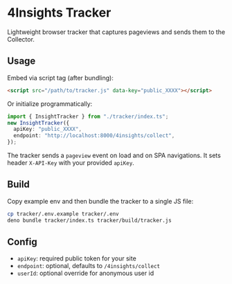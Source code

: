 # 4Insights Tracker

Lightweight browser tracker that captures pageviews and sends them to the
Collector.

## Usage

Embed via script tag (after bundling):

```html
<script src="/path/to/tracker.js" data-key="public_XXXX"></script>
```

Or initialize programmatically:

```ts
import { InsightTracker } from "./tracker/index.ts";
new InsightTracker({
  apiKey: "public_XXXX",
  endpoint: "http://localhost:8000/4insights/collect",
});
```

The tracker sends a `pageview` event on load and on SPA navigations. It sets
header `X-API-Key` with your provided `apiKey`.

## Build

Copy example env and then bundle the tracker to a single JS file:

```bash
cp tracker/.env.example tracker/.env
deno bundle tracker/index.ts tracker/build/tracker.js
```

## Config

- `apiKey`: required public token for your site
- `endpoint`: optional, defaults to `/4insights/collect`
- `userId`: optional override for anonymous user id
